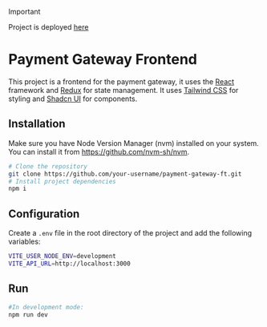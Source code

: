 > [!IMPORTANT]  
> Project is deployed [here](https://payment-gateway-ft.vercel.app/)
> 

# Payment Gateway Frontend
This project is a frontend for the payment gateway, it uses the [React](https://reactjs.org/) framework and [Redux](https://redux.js.org/) for state management. It uses [Tailwind CSS](https://tailwindcss.com/) for styling and [Shadcn UI](https://shadcn.com/) for components.

## Installation
Make sure you have Node Version Manager (nvm) installed on your system. You can install it from https://github.com/nvm-sh/nvm.
```bash
# Clone the repository
git clone https://github.com/your-username/payment-gateway-ft.git
# Install project dependencies
npm i
```

## Configuration
Create a `.env` file in the root directory of the project and add the following variables:
```bash
VITE_USER_NODE_ENV=development
VITE_API_URL=http://localhost:3000
```

## Run
```bash
#In development mode:
npm run dev
```
